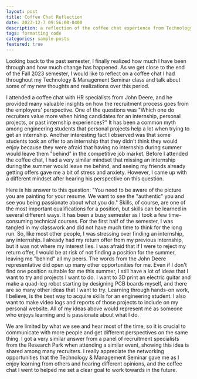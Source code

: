 ```yaml
---
layout: post
title: Coffee Chat Reflection
date: 2023-12-7 09:56:00-0400
description: a reflection of the coffee chat experience from Technology & Management Seminar
tags: formatting code
categories: sample-posts
featured: true
---
```

Looking back to the past semester, I finally realized how much I have been through and how much change has happened. As we get close to the end of the Fall 2023 semester, I would like to reflect on a coffee chat I had throughout my Technology & Management Seminar class and talk about some of my new thoughts and realizations over this period.  

I attended a coffee chat with HR specialists from John Deere, and he provided many valuable insights on how the recruitment process goes from the employers' perspective. One of the questions was "Which one do recruiters value more when hiring candidates for an internship, personal projects, or past internship experiences?" It has been a common myth among engineering students that personal projects help a lot when trying to get an internship. Another interesting fact I observed was that some students took an offer to an internship that they didn't think they would enjoy because they were afraid that having no internship during summer would leave them "behind" in the competitive job market. Before I attended the coffee chat, I had a very similar mindset that missing an internship during the summer would leave me behind, and seeing my friends already getting offers gave me a bit of stress and anxiety. However, I came up with a different mindset after hearing his perspective on this question. 

Here is his answer to this question: "You need to be aware of the picture you are painting for your resume. We want to see the "authentic" you and see you being passionate about what you do." Skills, of course, are one of the most important qualifications for a position, but skills can be learned in several different ways. It has been a busy semester as I took a few time-consuming technical courses. For the first half of the semester, I was tangled in my classwork and did not have much time to think for the long run. So, like most other people, I was stressing over finding an internship, any internship. I already had my return offer from my previous internship, but it was not where my interest lies. I was afraid that if I were to reject my return offer, I would be at risk of not finding a position for the summer, leaving me "behind" all my peers. The words from the John Deere representative did open up many other opportunities for me. Even if I don't find one position suitable for me this summer, I still have a lot of ideas that I want to try and projects I want to do. I want to 3D print an electric guitar and make a quad-leg robot starting by designing PCB boards myself, and there are so many other ideas that I want to try. Learning through hands-on work, I believe, is the best way to acquire skills for an engineering student. I also want to make video logs and reports of those projects to include on my personal website. All of my ideas above would represent me as someone who enjoys learning and is passionate about what I do.

We are limited by what we see and hear most of the time, so it is crucial to communicate with more people and get different perspectives on the same thing. I got a very similar answer from a panel of recruitment specialists from the Research Park when attending a similar event, showing this idea is shared among many recruiters. I really appreciate the networking opportunities that the Technology & Management Seminar gave me as I enjoy learning from others and hearing different opinions, and the coffee chat I went to helped me set a clear goal to work towards in the future.
